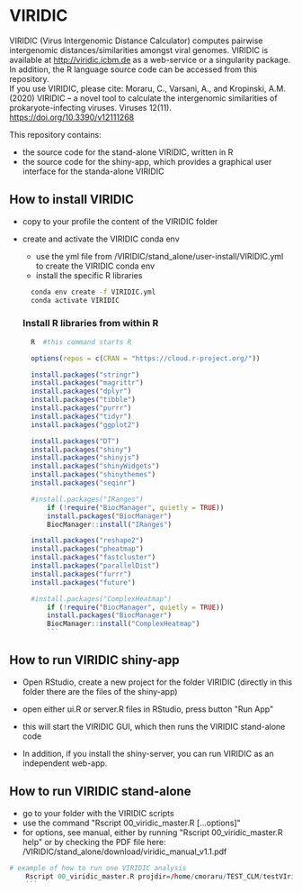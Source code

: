 # VIRIDIC
VIRIDIC (Virus Intergenomic Distance Calculator) computes pairwise intergenomic distances/similarities amongst viral genomes. VIRIDIC is available at http://viridic.icbm.de as a web-service or a singularity package. In addition, the R language source code can be accessed from this repository.  
If you use VIRIDIC, please cite: Moraru, C., Varsani, A., and Kropinski, A.M. (2020) VIRIDIC – a novel tool to calculate the intergenomic similarities of prokaryote-infecting viruses. Viruses 12(11). https://doi.org/10.3390/v12111268

This repository contains:
- the source code for the stand-alone VIRIDIC, written in R
- the source code for the shiny-app, which provides a graphical user interface for the standa-alone VIRIDIC


## How to install VIRIDIC

* copy to your profile the content of the VIRIDIC folder

* create and activate the VIRIDIC conda env

	- use the yml file from /VIRIDIC/stand_alone/user-install/VIRIDIC.yml to create the VIRIDIC conda env
	- install the specific R libraries
	
  ```bash
	conda env create -f VIRIDIC.yml
	conda activate VIRIDIC
	```
  ### Install R libraries from within R
  ```bash
	R  #this command starts R
  	```
  
  ```R
	options(repos = c(CRAN = "https://cloud.r-project.org/"))

	install.packages("stringr")
	install.packages("magrittr")
	install.packages("dplyr")
	install.packages("tibble")
	install.packages("purrr")
	install.packages("tidyr")
	install.packages("ggplot2")

	install.packages("DT")
	install.packages("shiny")
	install.packages("shinyjs")
	install.packages("shinyWidgets")
  	install.packages("shinythemes")
	install.packages("seqinr")

	#install.packages("IRanges")
		if (!require("BiocManager", quietly = TRUE))
		install.packages("BiocManager")
		BiocManager::install("IRanges")

	install.packages("reshape2")
	install.packages("pheatmap")
	install.packages("fastcluster")
	install.packages("parallelDist")
  	install.packages("furrr")
	install.packages("future")

	#install.packages("ComplexHeatmap")
		if (!require("BiocManager", quietly = TRUE))
		install.packages("BiocManager")
		BiocManager::install("ComplexHeatmap")
		```
## How to run VIRIDIC shiny-app
* Open RStudio, create a new project for the folder VIRIDIC (directly in this folder there are the files of the shiny-app)
* open either ui.R or server.R files in RStudio, press button "Run App"
* this will start the VIRIDIC GUI, which then runs the VIRIDIC stand-alone code

* In addition, if you install the shiny-server, you can run VIRIDIC as an independent web-app.
  
## How to run VIRIDIC stand-alone

* go to your folder with the VIRIDIC scripts
* use the command "Rscript 00_viridic_master.R [...options]"
* for options, see manual, either by running "Rscript 00_viridic_master.R help" or by checking the PDF file here: /VIRIDIC/stand_alone/download/viridic_manual_v1.1.pdf
 
```R
# example of how to run one VIRIDIC analysis
	Rscript 00_viridic_master.R projdir=/home/cmoraru/TEST_CLM/testVIridic in=/home/cmoraru/TEST_CLM/Ebeline_rel.fna ncor=10
	```


